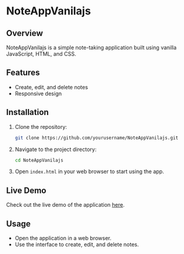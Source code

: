 # NoteAppVanilajs

## Overview

NoteAppVanilajs is a simple note-taking application built using vanilla JavaScript, HTML, and CSS.

## Features

- Create, edit, and delete notes
- Responsive design

## Installation

1. Clone the repository:
   ```bash
   git clone https://github.com/yourusername/NoteAppVanilajs.git
   ```
2. Navigate to the project directory:
   ```bash
   cd NoteAppVanilajs
   ```
3. Open `index.html` in your web browser to start using the app.

## Live Demo

Check out the live demo of the application [here](https://shivamthedev13notesapp.netlify.app/).

## Usage

- Open the application in a web browser.
- Use the interface to create, edit, and delete notes.
